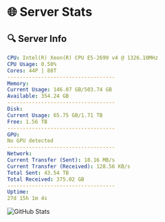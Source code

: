 # 🌐 Server Stats
## 🔍 Server Info
```yaml
CPU: Intel(R) Xeon(R) CPU E5-2699 v4 @ 1326.10MHz
CPU Usage: 0.50%
Cores: 44P | 88T
-----------------------------------
Memory:
Current Usage: 146.07 GB/503.74 GB
Available: 354.24 GB
-----------------------------------
Disk:
Current Usage: 65.75 GB/1.71 TB
Free: 1.56 TB
-----------------------------------
GPU:
No GPU detected
-----------------------------------
Network:
Current Transfer (Sent): 18.16 MB/s
Current Transfer (Received): 128.56 KB/s
Total Sent: 43.54 TB
Total Received: 375.02 GB
-----------------------------------
Uptime:
27d 15h 1m 4s
```
![GitHub Stats](https://img.shields.io/badge/Updated-2025-04-04_12:23:53-blue)